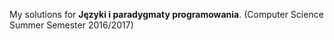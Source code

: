 My solutions for  __Języki i paradygmaty programowania__. (Computer Science Summer Semester 2016/2017)
